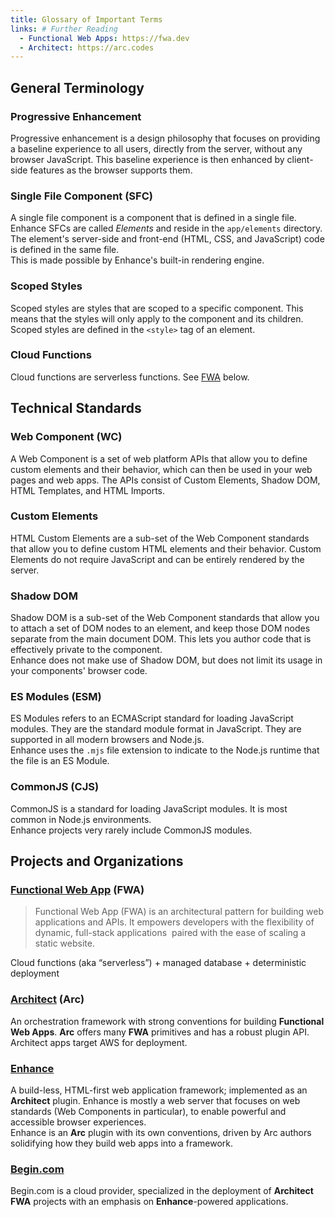 ```yaml
---
title: Glossary of Important Terms
links: # Further Reading
  - Functional Web Apps: https://fwa.dev
  - Architect: https://arc.codes
---
```


## General Terminology

### Progressive Enhancement

Progressive enhancement is a design philosophy that focuses on providing a baseline experience to all users, directly from the server, without any browser JavaScript.
This baseline experience is then enhanced by client-side features as the browser supports them.

### Single File Component (SFC)

A single file component is a component that is defined in a single file.
Enhance SFCs are called _Elements_ and reside in the `app/elements` directory.
The element's server-side and front-end (HTML, CSS, and JavaScript) code is defined in the same file.  
This is made possible by Enhance's built-in rendering engine.

### Scoped Styles

Scoped styles are styles that are scoped to a specific component.
This means that the styles will only apply to the component and its children.
Scoped styles are defined in the `<style>` tag of an element.

### Cloud Functions

Cloud functions are serverless functions. See [FWA](#functional-web-app-fwa) below.

## Technical Standards

### Web Component (WC)

A Web Component is a set of web platform APIs that allow you to define custom elements and their behavior, which can then be used in your web pages and web apps.
The APIs consist of Custom Elements, Shadow DOM, HTML Templates, and HTML Imports.

### Custom Elements

HTML Custom Elements are a sub-set of the Web Component standards that allow you to define custom HTML elements and their behavior.
Custom Elements do not require JavaScript and can be entirely rendered by the server.

### Shadow DOM

Shadow DOM is a sub-set of the Web Component standards that allow you to attach a set of DOM nodes to an element, and keep those DOM nodes separate from the main document DOM.
This lets you author code that is effectively private to the component.  
Enhance does not make use of Shadow DOM, but does not limit its usage in your components' browser code.

### ES Modules (ESM)

ES Modules refers to an ECMAScript standard for loading JavaScript modules.
They are the standard module format in JavaScript.
They are supported in all modern browsers and Node.js.  
Enhance uses the `.mjs` file extension to indicate to the Node.js runtime that the file is an ES Module.

### CommonJS (CJS)

CommonJS is a standard for loading JavaScript modules.
It is most common in Node.js environments.  
Enhance projects very rarely include CommonJS modules.

## Projects and Organizations

### [Functional Web App](https://fwa.dev/) (FWA)

> Functional Web App (FWA) is an architectural pattern for building web applications and APIs. It empowers developers with the flexibility of dynamic, full-stack applications 
paired with the ease of scaling a static website.
> 

Cloud functions (aka “serverless”) + managed database + deterministic deployment

### [Architect](https://arc.codes) (Arc)

An orchestration framework with strong conventions for building **Functional Web Apps**.
**Arc** offers many **FWA** primitives and has a robust plugin API.  
Architect apps target AWS for deployment.

### [Enhance](https://enhance.dev)

A build-less, HTML-first web application framework; implemented as an **Architect** plugin.
Enhance is mostly a web server that focuses on web standards (Web Components in particular), to enable powerful and accessible browser experiences.   
Enhance is an **Arc** plugin with its own conventions, driven by Arc authors solidifying how they build web apps into a framework.

### [Begin.com](https://begin.com)

Begin.com is a cloud provider, specialized in the deployment of **Architect** **FWA** projects with an emphasis on **Enhance**-powered applications.
